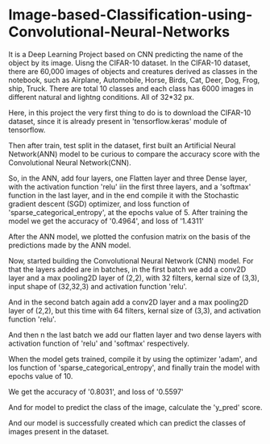 # Image-based-Classification-using-Convolutional-Neural-Networks
It is a Deep Learning Project based on CNN predicting the name of the object by its image. Uisng the CIFAR-10 dataset.
In the CIFAR-10 dataset, there are 60,000 images of objects and creatures derived as classes in the notebook, such as Airplane, Automobile, Horse, Birds, Cat, Deer, Dog, Frog, ship, Truck. 
There are total 10 classes and each class has 6000 images in different natural and lightng conditions. All of 32*32 px.

Here, in this project the very first thing to do is to download the CIFAR-10 dataset, since it is already present in 'tensorflow.keras' module of tensorflow.

Then after train, test split in the dataset, first built an Artificial Neural Network(ANN) model to be curious to compare the accuracy score with the Convolutional Neural Network(CNN).

So, in the ANN, add four layers, one Flatten layer and three Dense layer, with the activation function 'relu' iin the first three layers, and a 'softmax' function in the last layer, and in the end compile it with the Stochastic gradient descent (SGD) optimizer, and loss function of 'sparse_categorical_entropy', at the epochs value of 5. After training the model we get the accuracy of '0.4964', and loss of '1.4311'

After the ANN model, we plotted the confusion matrix on the basis of the predictions made by the ANN model.

Now, started building the Convolutional Neural Network (CNN) model.
For that the layers added are in batches, in the first batch we add a conv2D layer and a max pooling2D layer of (2,2), with 32 filters, kernal size of (3,3), input shape of (32,32,3) and activation function 'relu'.

And in the second batch again add a conv2D layer and a max pooling2D layer of (2,2), but this time with 64 filters, kernal size of (3,3), and activation function 'relu'.

And then n the last batch we add our flatten layer and two dense layers with activation function of 'relu' and 'softmax' respectively.

When the model gets trained, compile it by using the optimizer 'adam', and los function of 'sparse_categorical_entropy', and finally train the model with epochs value of 10. 

We get the accuracy of '0.8031', and loss of '0.5597'

And for model to predict the class of the image, calculate the 'y_pred' score.

And our model is successfully created which can predict the classes of images present in the dataset.

